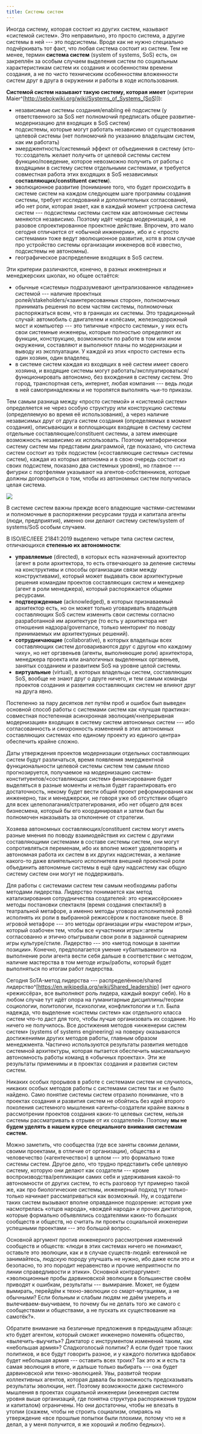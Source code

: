 ```yaml
---
title: Системы систем
---
```


Иногда систему, которая состоит из других систем, называют «системой
систем». Это неправильно, это просто система, а другие системы в ней ---
это подсистемы. Вроде как не нужно специально подчёркивать тот факт, что
любая система состоит из систем. Тем не менее, термин **система систем**
(system of systems, SoS) есть, он закреплён за особым случаем выделения
систем по социальным характеристикам систем их создания и особенностям
времени создания, а не по чисто техническим особенностям вложенности
систем друг в друга в окружении и работы в ходе использования.

**Системой систем называют такую систему, которая** **имеет** (критерии
Maier^[<http://sebokwiki.org/wiki/Systems_of_Systems_(SoS)>]):

-   независимые системы создания/enabling её подсистем (у ответственного
    за SoS нет полномочий предписать общее развитие-модернизацию для
    входящих в SoS систем)
-   подсистемы, которые могут работать независимо от существования
    целевой системы (нет полномочий по указанию владельцам систем, как
    им работать)
-   эмерджентность/системный эффект от объединения в систему
    (кто-то::создатель желает получить от целевой системы систем
    функцию/поведение, которое невозможно получить от работы с входящими
    в систему систем отдельными системами, и требуется совместная работа
    этих входящих в SoS независимых **составляющих/constituent**
    **систем**).
-   эволюционное развитие (понимание того, что будет происходить в
    системе систем на каждом следующем шаге программы создания системы,
    требует исследований и дополнительных согласований, ибо нет роли,
    которая знает, как в каждый момент устроена система систем ---
    подсистемы системы систем как автономные системы меняются
    независимо. Поэтому идёт череда модернизаций, а не разовое
    спроектированное проектное действие. Впрочем, это мало сегодня
    отличается от «обычной инженерии», ибо и с «просто системами» тоже
    ведут эволюционное развитие, хотя в этом случае про устройство
    системы организации инженеров всё известно, подсистемы не
    автономны).
-   географическое распределение входящих в SoS систем.

Эти критерии различаются, конечно, в разных инженерных и менеджерских
школах, но общее остаётся:

-   обычные «системы» подразумевают централизованное «владение»
    системой --- наличие проектных ролей/stakeholders/«заинтересованных
    сторон», полномочных принимать решения по всем частям системы,
    полномочных распоряжаться всем, что в границах их системы. Это
    традиционный случай: автомобиль с двигателем и колёсами,
    железнодорожный мост и компьютер --- это типичные «просто системы»,
    у них есть свои системные инженеры, которые полностью определяют их
    функции, конструкцию, возможности по работе в том или ином
    окружении, составляют и выполняют планы по модернизации и выводу из
    эксплуатации. У каждой из этих «просто систем» есть один хозяин,
    один владелец.
-   в системе систем каждая из входящих в неё систем имеет своего
    хозяина, и входящие системы могут
    работать/эксплуатироваться/функционировать автономно, без вхождения
    в систему систем. Это город, транспортная сеть, интернет, любая
    компания --- ведь люди в ней самопринадлежны и не торопятся
    выполнять чьи-то приказы.

Тем самым разница между «просто системой» и «системой систем»
определяется не через особую структуру или конструкцию системы
(определяемую во время её использования), а через наличие независимых
друг от друга систем создания (определяемых в момент создания),
описывающих и воплощающих входящие в систему систем отдельные
составляющие/constituent системы, а затем имеющие возможность независимо
их использовать. Поэтому метафорически систему систем мы представим
диаграммой, где показано, что система систем состоит из трёх подсистем
(«составляющие системы» системы систем), каждая из которых автономна и в
свою очередь состоит из своих подсистем, показано два системных уровня),
но главное --- фигурки с портфелями указывают на агентов-собственников,
которые должны договориться о том, чтобы из автономных систем получилась
целая система.


![](07-systems-of-systems-45.png)


В системе систем важны прежде всего владеющие частями-системами и
полномочные в распоряжении ресурсами труда и капитала агенты (люди,
предприятия), именно они делают систему систем/system of systems/SoS
особым случаем.

В ISO/IEC/IEEE 21841:2019 выделено четыре типа систем систем,
отличающихся **степенью их автономности**:

-   **управляемые** (directed), в которых есть назначенный архитектор
    (агент в роли архитектора, то есть отвечающего за деление системы на
    конструктивы и способы организации связи между конструктивами),
    который может выдавать свои архитектурные решения командам проектов
    составляющих систем и менеджер (агент в роли менеджера), который
    распоряжается общими ресурсами.
-   **подтвержденные** (acknowledged), в которых признаваемый архитектор
    есть, но он может только уговаривать владельцев составляющих SoS
    систем изменить свои системы согласно разработанной им архитектуре
    (то есть у архитектора нет отношения надзора/governance, только
    менторинг по поводу принимаемых им архитектурных решений).
-   **сотрудничающие** (collaborative), в которых владельцы всех
    составляющих систем договариваются друг с другом «по каждому чиху»,
    но нет оргзвеньев (агенты, выполняющие роли) архитектора, менеджера
    проекта или аналогичных выделенных оргзвеньев, занятых созданием и
    развитием SoS на уровне целой системы.
-   **виртуальные** (virtual), в которых владельцы систем, составляющих
    SoS, вообще не знают друг о друге ничего, и тем самым команды
    проектов создания и развития составляющих систем не влияют друг на
    друга явно.

Постепенно за пару десятков лет путём проб и ошибок был выведен основной
способ работы с системами систем как «лучшая практика»: совместная
постепенная асинхронная эволюция/«непрерывная модернизация» входящих в
систему систем автономных систем --- ибо согласованность и синхронность
изменений в этих автономных составляющих системах «по единому проекту из
единого центра» обеспечить крайне сложно.

Даты утверждения проектов модернизации отдельных составляющих систем
будут различаться, время появления эмерджентной функциональности целевой
системы систем тем самым плохо прогнозируется, получаемое на
модернизацию систем-конституентов/«составляющих систем» финансирование
будет выделяться в разные моменты и нельзя будет гарантировать его
достаточность, некому будет вести общий проект реформирования как
инженерно, так и менеджерски, не говоря уже об отсутствии общего для
всех целеполагания/стратегирования, ибо нет общего для всех бизнесмена,
который бы его координировал и затем был бы полномочен наказывать за
отклонение от стратегии.

Хозяева автономных составляющих/constituent систем могут иметь разные
мнения по поводу взаимодействия их систем с другими составляющими
системами в составе системы систем, они могут сопротивляться переменам,
ибо их вполне может удовлетворять и автономная работа их систем в их
других надсистемах, а желание какого-то даже влиятельного исполнителя
внешней проектной роли объединить автономные системы в ещё одну
надсистему как общую систему систем они могут не поддерживать.

Для работы с системами систем тем самым необходимы работы методами
лидерства. Лидерство понимается как метод катализирования сотрудничества
создателей: это «режиссёрские» методы постановки спектакля (время
создания спектакля!) в театральной метафоре, а именно методы уговора
исполнителей ролей исполнять их роли в выбранной режиссёром к постановке
пьесе. В игровой метафоре --- это методы организации игры «мастером
игры», который озабочен тем, чтобы все «участники игры»::агенты
согласованно и этично отыгрывали свои роли в заданной сценарием игры
культуре/стиле. Лидерство --- это «метод помощи в занятии позиции».
Конечно, предполагается умение «убалтываемого» на выполнение роли агента
вести себя дальше в соответствии с методом, наличие мастерства в том
методе игры/работы, который будет выполняться по итогам работ лидерства.

Сегодня SoTA-метод лидерства --- распределённое/shared
лидерство^[<https://en.wikipedia.org/wiki/Shared_leadership>]
(нет одного «режиссёра», все выполняют роль лидера, каждый вокруг себя).
Но в любом случае тут идёт опора на гуманитарные дисциплины/теории
социологии, политологии, психологии, конфликтологии и т.п. Была надежда,
что выделение «системы систем» как отдельного класса систем что-то даст
для того, чтобы лучше организовать их создание. Но ничего не получилось.
Все достижения методов «инженерии систем систем» (systems of systems
engineering) на поверку оказываются достижениями других методов работы,
главным образом менеджмента. Частично используются результаты развития
методов системной архитектуры, которая пытается обеспечить максимальную
автономность работы команд в «обычных проектах». Эти же результаты
применимы и в проектах создания и развития систем систем.

Никаких особых прорывов в работе с системами систем не случилось,
никаких особых методов работы с системами систем так и не было найдено.
Само понятие системы систем отразило понимание, что в проектах создания
и развития систем не обойтись без идей второго поколения системного
мышления «агенты-создатели крайне важны в рассмотрении проектов создания
каких-то целевых систем, нельзя системы рассматривать в отрыве от их
создателей». Поэтому **мы не будем уделять в нашем курсе**
**специального внимания системам систем.**

Можно заметить, что сообщества (где все заняты своими делами, своими
проектами, в отличие от организации), общества и человечество
(«агентечество») в целом --- это формально тоже системы систем. Другое
дело, что трудно представить себе целевую систему, которую они делают
как создатели --- кроме воспроизводства/репликации самих себя и
удерживания какой-то автономности от других систем, то есть разговор тут
примерно такой же, как про биологические системы, инженерный подход тут
только-только начинает рассматриваться как возможный. Ну, и создатели
таких систем вызывают вполне оправданное подозрение: история уже
насмотрелась «отцов народа», «вождей народа» и прочих диктаторов,
которые формально объявлялись создателями каких-то больших сообществ и
обществ, но считать ли проекты социальной инженерии успешными
проектами --- это большой вопрос.

Основной аргумент против инженерного рассмотрения изменений сообществ и
обществ: «люди в этих системах ничего не понимают, оставьте это
эволюции, как и в случае существ-людей: евгеникой не занимайтесь,
людскую породу улучшать не нужно, ибо даже если это и безопасно, то это
породит неравенство и прочие неприятности по линии справедливости и
этики». Основной контраргумент: «эволюционные пробы дарвиновской
эволюции в большинстве своём приводят к ошибкам, результаты ---
вымирание. Может, не будем вымирать, перейдём к техно-эволюции со
смарт-мутациями, а не обычными? Если больным и слабым людям не даём
умереть и вылечиваем-выучиваем, то почему бы не делать того же самого с
сообществами и обществами, а не пускать их существование на самотёк?».

Обратите внимание на безличные предложения в предыдущем абзаце: кто
будет агентом, который сможет инженерно поменять общество,
«вылечить-выучить»? Диктатор с инструментом изменений таким, как
«небольшая армия»? Сладкоголосый политик? А если будет трое таких
политиков, и все будут говорить разное, и у каждого политика вдобавок
будет небольшая армия --- оставить всех троих? Так это ж и есть та самая
эволюция в итоге, и дальше только выбирать --- она будет дарвиновской
или техно-эволюцией. Увы, развитой теории коллективных агентов, которая
давала бы возможность предсказывать результаты эволюции, нет. Поэтому
возможности даже системного мышления в проектах социальной инженерии
(инженерия систем уровня выше организаций, где понятна структура
распоряжения трудом и капиталом) ограничены. Но они достаточны, чтобы не
влезать в утопии (скажем, чтобы не строить социализм, опираясь на
утверждение «все прошлые попытки были плохими, потому что не я делал, а
у меня получится, я же хороший и люблю бедных»).
